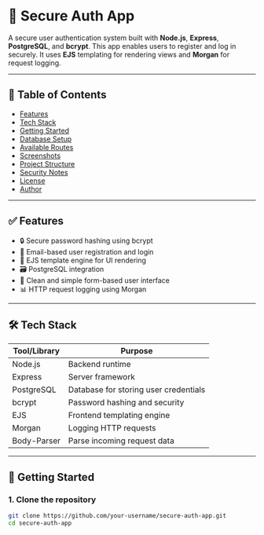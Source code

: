 # 🔐 Secure Auth App

A secure user authentication system built with **Node.js**, **Express**, **PostgreSQL**, and **bcrypt**. This app enables users to register and log in securely. It uses **EJS** templating for rendering views and **Morgan** for request logging.

---

## 📌 Table of Contents

- [Features](#features)
- [Tech Stack](#tech-stack)
- [Getting Started](#getting-started)
- [Database Setup](#database-setup)
- [Available Routes](#available-routes)
- [Screenshots](#screenshots)
- [Project Structure](#project-structure)
- [Security Notes](#security-notes)
- [License](#license)
- [Author](#author)

---

## ✅ Features

- 🔒 Secure password hashing using bcrypt
- 📧 Email-based user registration and login
- 🧠 EJS template engine for UI rendering
- 🗃 PostgreSQL integration
- 📄 Clean and simple form-based user interface
- 📊 HTTP request logging using Morgan

---

## 🛠 Tech Stack

| Tool/Library | Purpose                                |
|--------------|----------------------------------------|
| Node.js      | Backend runtime                        |
| Express      | Server framework                       |
| PostgreSQL   | Database for storing user credentials  |
| bcrypt       | Password hashing and security          |
| EJS          | Frontend templating engine             |
| Morgan       | Logging HTTP requests                  |
| Body-Parser  | Parse incoming request data            |

---

## 🚀 Getting Started

### 1. Clone the repository

```bash
git clone https://github.com/your-username/secure-auth-app.git
cd secure-auth-app
